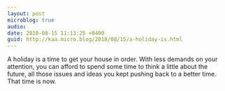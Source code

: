 ```yaml
---
layout: post
microblog: true
audio: 
date: 2018-08-15 11:13:25 +0400
guid: http://kaa.micro.blog/2018/08/15/a-holiday-is.html
---
```

A holiday is a time to get your house in order.  With less demands on your attention, you can afford to spend some time to think a little about the future, all those issues and ideas you kept pushing back to a better time. That time is now.
